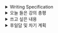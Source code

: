 <details>
<summary>Writing Specification</summary>
<div markdown="1">

>Date : 22.03.10
>
>강좌 분류 : 
>
>>강좌 번호 :
>>
>>제목 : 
>
>강좌 분류 : 
>
>>강좌 번호 : 
>>
>>제목 : 

</div>
</details>

<details>
<summary>오늘 들은 강의 총평</summary>
<div markdown="1">

여기다 적어

</div>
</details>

<details>
<summary>쓰고 싶은 내용</summary>
<div markdown="1">

여기다 적어

</div>
</details>

<details>
<summary>후일담 및 차기 계획</summary>
<div markdown="1">

여기다 적어

</div>
</details>

